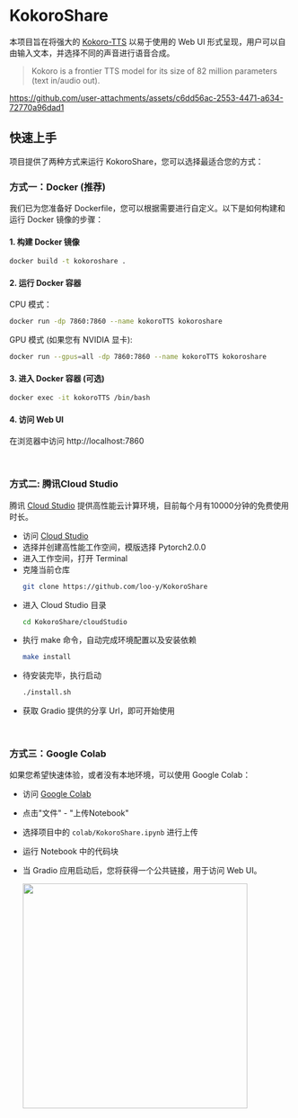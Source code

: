 # KokoroShare
本项目旨在将强大的 [Kokoro-TTS](https://huggingface.co/hexgrad/Kokoro-82M) 以易于使用的 Web UI 形式呈现，用户可以自由输入文本，并选择不同的声音进行语音合成。
> Kokoro is a frontier TTS model for its size of 82 million parameters (text in/audio out).

https://github.com/user-attachments/assets/c6dd56ac-2553-4471-a634-72770a96dad1


## 快速上手
项目提供了两种方式来运行 KokoroShare，您可以选择最适合您的方式：
### 方式一：Docker (推荐)
我们已为您准备好 Dockerfile，您可以根据需要进行自定义。以下是如何构建和运行 Docker 镜像的步骤：
#### 1. 构建 Docker 镜像
```bash
docker build -t kokoroshare .
```

#### 2. 运行 Docker 容器
CPU 模式：
```bash
docker run -dp 7860:7860 --name kokoroTTS kokoroshare
```
GPU 模式 (如果您有 NVIDIA 显卡):
```bash
docker run --gpus=all -dp 7860:7860 --name kokoroTTS kokoroshare
```

#### 3. 进入 Docker 容器 (可选)
```bash
docker exec -it kokoroTTS /bin/bash
```

#### 4. 访问 Web UI
在浏览器中访问 http://localhost:7860

<br />

### 方式二: 腾讯Cloud Studio
腾讯 [Cloud Studio](https://ide.cloud.tencent.com/) 提供高性能云计算环境，目前每个月有10000分钟的免费使用时长。

* 访问 [Cloud Studio](https://ide.cloud.tencent.com/)
* 选择并创建高性能工作空间，模版选择 Pytorch2.0.0
* 进入工作空间，打开 Terminal
* 克隆当前仓库
    ```bash
    git clone https://github.com/loo-y/KokoroShare
    ```
* 进入 Cloud Studio 目录
    ```bash
    cd KokoroShare/cloudStudio
    ```
* 执行 make 命令，自动完成环境配置以及安装依赖
    ```bash
    make install
    ```
* 待安装完毕，执行启动
    ```bash
    ./install.sh
    ```
* 获取 Gradio 提供的分享 Url，即可开始使用

<br />

### 方式三：Google Colab
如果您希望快速体验，或者没有本地环境，可以使用 Google Colab：
* 访问 [Google Colab](https://colab.research.google.com/)
* 点击"文件" - "上传Notebook"
* 选择项目中的 ```colab/KokoroShare.ipynb``` 进行上传
* 运行 Notebook 中的代码块
* 当 Gradio 应用启动后，您将获得一个公共链接，用于访问 Web UI。

    <img src="https://github.com/user-attachments/assets/8f3dc7ee-4651-44db-8b8c-3a5a8f2bf839" width=400 />

